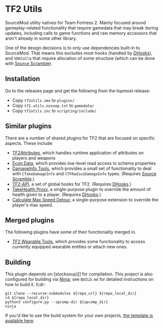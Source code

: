 # TF2 Utils

SourceMod utility natives for Team Fortress 2.  Mainly focused around gameplay-related
functionality that require gamedata that may break during updates, including calls to game
functions and raw memory accessors that aren't already in some other library.

One of the design decisions is to only use dependencies built-in to SourceMod.  That means this
excludes most hooks (handled by [DHooks][]), and `SDKCall`s that require allocation of some
structure (which can be done with [Source Scramble][]).

[DHooks]: https://github.com/peace-maker/DHooks2/
[Source Scramble]: https://github.com/nosoop/SMExt-SourceScramble/

## Installation

Go to the releases page and get the following from the topmost release:

- Copy `tf2utils.smx` to `plugins/`
- Copy `tf2.utils.nosoop.txt` to `gamedata/`
- Copy `tf2utils.inc` to `scripting/include/`

## Similar plugins

There are a number of shared plugins for TF2 that are focused on specific aspects.
These include:

- [TF2Attributes][], which handles runtime application of attributes on players and weapons
- [Econ Data][], which provides low-level read access to schema properties
- [DamageInfo Tools][], which provides a small set of functionality to deal with
`CTakeDamageInfo` and `CTFRadiusDamageInfo` types.  (Requires [Source Scramble][].)
- [TF2-API][], a set of global hooks for TF2.  (Requires [DHooks][].)
- [TakeHealth Proxy][], a single-purpose plugin to override the amount of health given to a
player.  (Requires [DHooks][].)
- [Calculate Max Speed Detour][], a single-purpose extension to override the player's max speed.

[TF2Attributes]: https://github.com/nosoop/tf2attributes
[Econ Data]: https://github.com/nosoop/SM-TFEconData
[DamageInfo Tools]: https://github.com/nosoop/SM-TFDamageInfo
[TF2-API]: https://github.com/Drixevel/TF2-API
[TakeHealth Proxy]: https://github.com/nosoop/SM-TFTakeHealthProxy
[Calculate Max Speed Detour]: https://github.com/nosoop/SMExt-TFMaxSpeedDetour

## Merged plugins

The following plugins have some of their functionality merged in.

- [TF2 Wearable Tools][], which provides some functionality to access currently equipped
wearable entities or attach new ones.

[TF2 Wearable Tools]: https://github.com/nosoop/sourcemod-tf2wearables

## Building

This plugin depends on [stocksoup][] for compilation.  This project is also configured for
building via [Ninja][]; see `BUILD.md` for detailed instructions on how to build it. tl;dr:

    git clone --recurse-submodules ${repo_url} ${repo_local_dir}
    cd ${repo_local_dir}
    python3 configure.py --spcomp-dir ${spcomp_dir}
    ninja

If you'd like to use the build system for your own projects,
[the template is available here](https://github.com/nosoop/NinjaBuild-SMPlugin).

[Ninja]: https://ninja-build.org/

